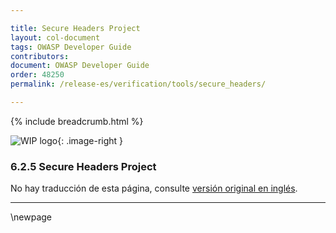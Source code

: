 ```yaml
---

title: Secure Headers Project
layout: col-document
tags: OWASP Developer Guide
contributors:
document: OWASP Developer Guide
order: 48250
permalink: /release-es/verification/tools/secure_headers/

---
```


{% include breadcrumb.html %}

<style type="text/css">
.image-right {
  height: 180px;
  display: block;
  margin-left: auto;
  margin-right: auto;
  float: right;
}
</style>

![WIP logo](../../../assets/images/dg_wip.png "Trabajo en curso"){: .image-right }

### 6.2.5 Secure Headers Project

No hay traducción de esta página, consulte [versión original en inglés][release080205].

----

[release080205]: https://github.com/OWASP/www-project-developer-guide/blob/main/release/08-verification/02-tools/05-secure-headers.md

\newpage
